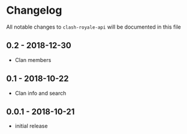 # Changelog

All notable changes to `clash-royale-api` will be documented in this file

## 0.2 - 2018-12-30

- Clan members

## 0.1 - 2018-10-22

- Clan info and search

## 0.0.1 - 2018-10-21

- initial release
